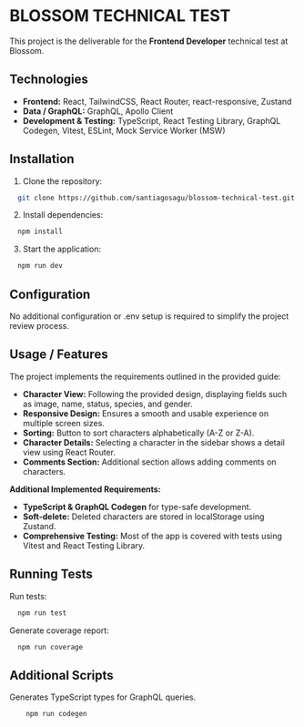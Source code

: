 # BLOSSOM TECHNICAL TEST

This project is the deliverable for the **Frontend Developer** technical test at Blossom.

## Technologies

- **Frontend:** React, TailwindCSS, React Router, react-responsive, Zustand
- **Data / GraphQL:** GraphQL, Apollo Client
- **Development & Testing:** TypeScript, React Testing Library, GraphQL Codegen, Vitest, ESLint, Mock Service Worker (MSW)

## Installation

1. Clone the repository:

```bash
  git clone https://github.com/santiagosagu/blossom-technical-test.git
```

2. Install dependencies:

```bash
  npm install
```

3. Start the application:

```bash
  npm run dev
```

## Configuration

No additional configuration or .env setup is required to simplify the project review process.

## Usage / Features

The project implements the requirements outlined in the provided guide:

- **Character View:** Following the provided design, displaying fields such as image, name, status, species, and gender.
- **Responsive Design:** Ensures a smooth and usable experience on multiple screen sizes.
- **Sorting:** Button to sort characters alphabetically (A-Z or Z-A).
- **Character Details:** Selecting a character in the sidebar shows a detail view using React Router.
- **Comments Section:** Additional section allows adding comments on characters.

**Additional Implemented Requirements:**

- **TypeScript & GraphQL Codegen** for type-safe development.
- **Soft-delete:** Deleted characters are stored in localStorage using Zustand.
- **Comprehensive Testing:** Most of the app is covered with tests using Vitest and React Testing Library.

## Running Tests

Run tests:

```bash
  npm run test
```

Generate coverage report:

```bash
  npm run coverage
```

## Additional Scripts

Generates TypeScript types for GraphQL queries.

```bash
    npm run codegen
```

